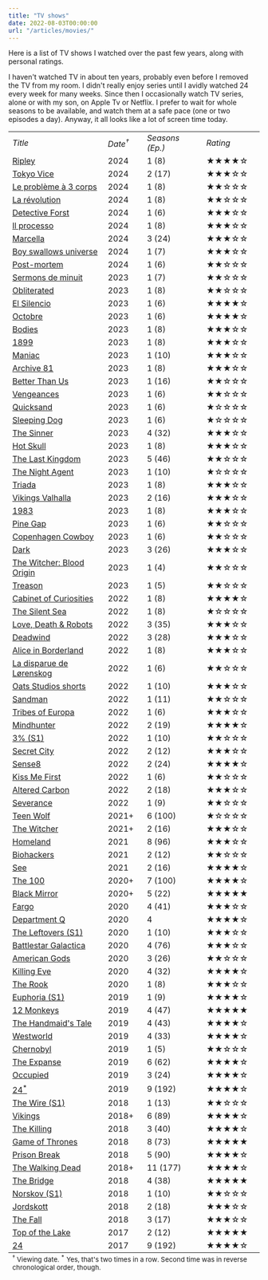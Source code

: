 ```yaml
---
title: "TV shows"
date: 2022-08-03T00:00:00
url: "/articles/movies/"
---
```


Here is a list of TV shows I watched over the past few years, along with personal ratings.

I haven't watched TV in about ten years, probably even before I removed the TV from my room. I didn't really enjoy series until I avidly watched 24 every week for many weeks. Since then I occasionally watch TV series, alone or with my son, on Apple Tv or Netflix. I prefer to wait for whole seasons to be available, and watch them at a safe pace (one or two episodes a day). Anyway, it all looks like a lot of screen time today.

<small>
<table border="0">
<tbody>
<tr>
<td><em>Title</em></td>
<td><em>Date<sup>†</sup></em></td>
<td><em>Seasons (Ep.)</em></td>
<td><em>Rating</em></td>
</tr>
<tr><td><a href="https://en.wikipedia.org/wiki/Ripley_(TV_series)">Ripley</a></td><td>2024</td><td>1 (8)</td><td>&#9733;&#9733;&#9733;&#9733;&#9734;</td></tr>
<tr><td><a href="https://en.wikipedia.org/wiki/Tokyo_Vice_(TV_series)">Tokyo Vice</a></td><td>2024</td><td>2 (17)</td><td>&#9733;&#9733;&#9733;&#9734;&#9734;</td></tr>
<tr><td><a href="https://en.wikipedia.org/wiki/3_Body_Problem_(TV_series)">Le problème à 3 corps</a></td><td>2024</td><td>1 (8)</td><td>&#9733;&#9733;&#9734;&#9734;&#9734;</td></tr>
<tr><td><a href="https://en.wikipedia.org/wiki/La_R%C3%A9volution">La révolution</a></td><td>2024</td><td>1 (8)</td><td>&#9733;&#9733;&#9734;&#9734;&#9734;</td></tr>
<tr><td><a href="https://en.wikipedia.org/wiki/Detective_Forst">Detective Forst</a></td><td>2024</td><td>1 (6)</td><td>&#9733;&#9733;&#9733;&#9734;&#9734;</td></tr>
<tr><td><a href="https://en.wikipedia.org/wiki/The_Trial_(Italian_TV_series)">Il processo</a></td><td>2024</td><td>1 (8)</td><td>&#9733;&#9733;&#9733;&#9734;&#9734;</td></tr>
<tr><td><a href="https://en.wikipedia.org/wiki/Marcella_(TV_series)">Marcella</a></td><td>2024</td><td>3 (24)</td><td>&#9733;&#9733;&#9733;&#9734;&#9734;</td></tr>
<tr><td><a href="https://en.wikipedia.org/wiki/Boy_Swallows_Universe_(TV_series)">Boy swallows universe</a></td><td>2024</td><td>1 (7)</td><td>&#9733;&#9733;&#9733;&#9734;&#9734;</td></tr>
<tr><td><a href="https://www.netflix.com/title/81164276">Post-mortem</a></td><td>2024</td><td>1 (6)</td><td>&#9733;&#9733;&#9734;&#9734;&#9734;</td></tr>
<tr><td><a href="https://en.wikipedia.org/wiki/Midnight_Mass_(miniseries)">Sermons de minuit</a></td><td>2023</td><td>1 (7)</td><td>&#9733;&#9733;&#9734;&#9734;&#9734;</td></tr>
<tr><td><a href="https://en.wikipedia.org/wiki/Obliterated">Obliterated</a></td><td>2023</td><td>1 (8)</td><td>&#9733;&#9733;&#9734;&#9734;&#9734;</td></tr>
<tr><td><a href="https://en.wikipedia.org/wiki/Muted_(TV_series)">El Silencio</a></td><td>2023</td><td>1 (6)</td><td>&#9733;&#9733;&#9733;&#9733;&#9734;</td></tr>
<tr><td><a href="https://en.wikipedia.org/wiki/The_Chestnut_Man">Octobre</a></td><td>2023</td><td>1 (6)</td><td>&#9733;&#9733;&#9733;&#9733;&#9734;</td></tr>
<tr><td><a href="https://en.wikipedia.org/wiki/Bodies_(2023_TV_series)">Bodies</a></td><td>2023</td><td>1 (8)</td><td>&#9733;&#9733;&#9733;&#9734;&#9734;</td></tr>
<tr><td><a href="https://en.wikipedia.org/wiki/1899_(TV_series)">1899</a></td><td>2023</td><td>1 (8)</td><td>&#9733;&#9733;&#9733;&#9734;&#9734;</td></tr>
<tr><td><a href="https://en.wikipedia.org/wiki/Maniac_(miniseries)">Maniac</a></td><td>2023</td><td>1 (10)</td><td>&#9733;&#9733;&#9733;&#9734;&#9734;</td></tr>
<tr><td><a href="https://en.wikipedia.org/wiki/Archive_81">Archive 81</a></td><td>2023</td><td>1 (8)</td><td>&#9733;&#9733;&#9733;&#9734;&#9734;</td></tr>
<tr><td><a href="https://en.wikipedia.org/wiki/Better_than_Us">Better Than Us</a></td><td>2023</td><td>1 (16)</td><td>&#9733;&#9733;&#9734;&#9734;&#9734;</td></tr>
<tr><td><a href="https://www.netflix.com/title/81239598">Vengeances</a></td><td>2023</td><td>1 (6)</td><td>&#9733;&#9733;&#9734;&#9734;&#9734;</td></tr>
<tr><td><a href="https://www.netflix.com/title/80211633">Quicksand</a></td><td>2023</td><td>1 (6)</td><td>&#9733;&#9734;&#9734;&#9734;&#9734;</td></tr>
<tr><td><a href="https://www.netflix.com/title/81577953">Sleeping Dog</a></td><td>2023</td><td>1 (6)</td><td>&#9733;&#9734;&#9734;&#9734;&#9734;</td></tr>
<tr><td><a href="https://en.wikipedia.org/wiki/The_Sinner_(TV_series)">The Sinner</a></td><td>2023</td><td>4 (32)</td><td>&#9733;&#9733;&#9733;&#9734;&#9734;</td></tr>
<tr><td><a href="https://www.netflix.com/title/81127080">Hot Skull</a></td><td>2023</td><td>1 (8)</td><td>&#9733;&#9733;&#9733;&#9734;&#9734;</td></tr>
<tr><td><a href="https://en.wikipedia.org/wiki/The_Last_Kingdom_(TV_series)">The Last Kingdom</a></td><td>2023</td><td>5 (46)</td><td>&#9733;&#9733;&#9734;&#9734;&#9734;</td></tr>
<tr><td><a href="https://en.wikipedia.org/wiki/The_Night_Agent">The Night Agent</a></td><td>2023</td><td>1 (10)</td><td>&#9733;&#9734;&#9734;&#9734;&#9734;</td></tr>
<tr><td><a href="https://www.netflix.com/title/81494917">Triada</a></td><td>2023</td><td>1 (8)</td><td>&#9733;&#9733;&#9733;&#9734;&#9734;</td></tr>
<tr><td><a href="https://en.wikipedia.org/wiki/Vikings:_Valhalla">Vikings Valhalla</a></td><td>2023</td><td>2 (16)</td><td>&#9733;&#9733;&#9733;&#9734;&#9734;</td></tr>
<tr><td><a href="https://en.wikipedia.org/wiki/1983_(TV_series)">1983</a></td><td>2023</td><td>1 (8)</td><td>&#9733;&#9733;&#9733;&#9734;&#9734;</td></tr>
<tr><td><a href="https://en.wikipedia.org/wiki/Pine_Gap_(TV_series)">Pine Gap</a></td><td>2023</td><td>1 (6)</td><td>&#9733;&#9733;&#9734;&#9734;&#9734;</td></tr>
<tr><td><a href="https://en.wikipedia.org/wiki/Copenhagen_Cowboy">Copenhagen Cowboy</a></td><td>2023</td><td>1 (6)</td><td>&#9733;&#9733;&#9734;&#9734;&#9734;</td></tr>
<tr><td><a href="https://en.wikipedia.org/wiki/Dark_(TV_series)">Dark</a></td><td>2023</td><td>3 (26)</td><td>&#9733;&#9733;&#9733;&#9734;&#9734;</td></tr>
<tr><td><a href="https://en.wikipedia.org/wiki/The_Witcher:_Blood_Origin">The Witcher: Blood Origin</a></td><td>2023</td><td>1 (4)</td><td>&#9733;&#9733;&#9734;&#9734;&#9734;</td></tr>
<tr><td><a href="https://en.wikipedia.org/wiki/Treason_(TV_series)">Treason</a></td><td>2023</td><td>1 (5)</td><td>&#9733;&#9733;&#9734;&#9734;&#9734;</td></tr>
<tr><td><a href="https://en.wikipedia.org/wiki/Guillermo_del_Toro%27s_Cabinet_of_Curiosities">Cabinet of Curiosities</a></td><td>2022</td><td>1 (8)</td><td>&#9733;&#9733;&#9733;&#9733;&#9734;</td></tr>
<tr><td><a href="https://en.wikipedia.org/wiki/The_Silent_Sea_(TV_series)">The Silent Sea</a></td><td>2022</td><td>1 (8)</td><td>&#9733;&#9734;&#9734;&#9734;&#9734;</td></tr>
<tr><td><a href="https://en.wikipedia.org/wiki/Love,_Death_%26_Robots">Love, Death & Robots</a></td><td>2022</td><td>3 (35)</td><td>&#9733;&#9733;&#9733;&#9734;&#9734;</td></tr>
<tr><td><a href="https://en.wikipedia.org/wiki/Deadwind">Deadwind</a></td><td>2022</td><td>3 (28)</td><td>&#9733;&#9733;&#9733;&#9734;&#9734;</td></tr>
<tr><td><a href="https://www.netflix.com/title/81394937">Alice in Borderland</a></td><td>2022</td><td>1 (8)</td><td>&#9733;&#9733;&#9733;&#9734;&#9734;</td></tr>
<tr><td><a href="https://www.netflix.com/title/81394937">La disparue de Lørenskog</a></td><td>2022</td><td>1 (6)</td><td>&#9733;&#9733;&#9734;&#9734;&#9734;</td></tr>
<tr><td><a href="https://www.netflix.com/title/81483047">Oats Studios shorts</a></td><td>2022</td><td>1 (10)</td><td>&#9733;&#9733;&#9733;&#9734;&#9734;</td></tr>
<tr><td><a href="https://en.wikipedia.org/wiki/The_Sandman_(TV_series)">Sandman</a></td><td>2022</td><td>1 (11)</td><td>&#9733;&#9733;&#9734;&#9734;&#9734;</td></tr>
<tr><td><a href="https://en.wikipedia.org/wiki/Tribes_of_Europa">Tribes of Europa</a></td><td>2022</td><td>1 (6)</td><td>&#9733;&#9733;&#9733;&#9734;&#9734;</td></tr>
<tr><td><a href="https://en.wikipedia.org/wiki/Mindhunter_(TV_series)">Mindhunter</a></td><td>2022</td><td>2 (19)</td><td>&#9733;&#9733;&#9733;&#9733;&#9734;</td></tr>
<tr><td><a href="https://en.wikipedia.org/wiki/3%25">3% (S1)</a></td><td>2022</td><td>1 (10)</td><td>&#9733;&#9733;&#9734;&#9734;&#9734;</td></tr>
<tr><td><a href="https://en.wikipedia.org/wiki/Secret_City_(TV_series)">Secret City</a></td><td>2022</td><td>2 (12)</td><td>&#9733;&#9733;&#9733;&#9734;&#9734;</td></tr>
<tr><td><a href="https://en.wikipedia.org/wiki/Sense8">Sense8</a></td><td>2022</td><td>2 (24)</td><td>&#9733;&#9733;&#9733;&#9733;&#9734;</td></tr>
<tr><td><a href="https://en.wikipedia.org/wiki/Kiss_Me_First_(TV_series)">Kiss Me First</a></td><td>2022</td><td>1 (6)</td><td>&#9733;&#9733;&#9734;&#9734;&#9734;</td></tr>
<tr><td><a href="https://fr.wikipedia.org/wiki/Altered_Carbon">Altered Carbon</a></td><td>2022</td><td>2 (18)</td><td>&#9733;&#9733;&#9733;&#9734;&#9734;</td></tr>
<tr><td><a href="https://en.wikipedia.org/wiki/Severance_(TV_series)">Severance</a></td><td>2022</td><td>1 (9)</td><td>&#9733;&#9733;&#9734;&#9734;&#9734;</td></tr>
<tr><td><a href="https://en.wikipedia.org/wiki/Teen_Wolf_(2011_TV_series)">Teen Wolf</a></td><td>2021+</td><td>6 (100)</td><td>&#9733;&#9734;&#9734;&#9734;&#9734;</td></tr>
<tr><td><a href="https://en.wikipedia.org/wiki/The_Witcher_(TV_series)">The Witcher</a></td><td>2021+</td><td>2 (16)</td><td>&#9733;&#9733;&#9733;&#9734;&#9734;</td></tr>
<tr><td><a href="https://en.wikipedia.org/wiki/Homeland_(TV_series)">Homeland</a></td><td>2021</td><td>8 (96)</td><td>&#9733;&#9733;&#9733;&#9734;&#9734;</td></tr>
<tr><td><a href="https://en.wikipedia.org/wiki/Biohackers">Biohackers</a></td><td>2021</td><td>2 (12)</td><td>&#9733;&#9733;&#9734;&#9734;&#9734;</td></tr>
<tr><td><a href="https://en.wikipedia.org/wiki/See_(TV_Series)">See</a></td><td>2021</td><td>2 (16)</td><td>&#9733;&#9733;&#9733;&#9733;&#9734;</td></tr>
<tr><td><a href="https://en.wikipedia.org/wiki/The_100_(TV_series)">The 100</a></td><td>2020+</td><td>7 (100)</td><td>&#9733;&#9733;&#9733;&#9733;&#9734;</td></tr>
<tr><td><a href="https://en.wikipedia.org/wiki/Black_Mirror">Black Mirror</a></td><td>2020+</td><td>5 (22)</td><td>&#9733;&#9733;&#9733;&#9733;&#9733;</td></tr>
<tr><td><a href="https://en.wikipedia.org/wiki/Fargo_(TV_series)">Fargo</a></td><td>2020</td><td>4 (41)</td><td>&#9733;&#9733;&#9733;&#9734;&#9734;</td></tr>
<tr><td><a href="https://en.wikipedia.org/wiki/Department_Q_(film_series)">Department Q</a></td><td>2020</td><td>4</td><td>&#9733;&#9733;&#9733;&#9733;&#9734;</td></tr>
<tr><td><a href="https://en.wikipedia.org/wiki/The_Leftovers_(TV_series)">The Leftovers (S1)</a></td><td>2020</td><td>1 (10)</td><td>&#9733;&#9733;&#9733;&#9734;&#9734;</td></tr>
<tr><td><a href="https://en.wikipedia.org/wiki/Battlestar_Galactica_(2004_TV_series)">Battlestar Galactica</a></td><td>2020</td><td>4 (76)</td><td>&#9733;&#9733;&#9733;&#9734;&#9734;</td></tr>
<tr><td><a href="https://en.wikipedia.org/wiki/American_Gods_(TV_series)">American Gods</a></td><td>2020</td><td>3 (26)</td><td>&#9733;&#9733;&#9734;&#9734;&#9734;</td></tr>
<tr><td><a href="https://en.wikipedia.org/wiki/Killing_Eve">Killing Eve</a></td><td>2020</td><td>4 (32)</td><td>&#9733;&#9733;&#9733;&#9733;&#9734;</td></tr>
<tr><td><a href="https://en.wikipedia.org/wiki/The_Rook_(miniseries)">The Rook</a></td><td>2020</td><td>1 (8)</td><td>&#9733;&#9733;&#9733;&#9734;&#9734;</td></tr>
<tr><td><a href="https://en.wikipedia.org/wiki/Euphoria_(American_TV_series)">Euphoria (S1)</a></td><td>2019</td><td>1 (9)</td><td>&#9733;&#9733;&#9733;&#9733;&#9734;</td></tr>
<tr><td><a href="https://en.wikipedia.org/wiki/12_Monkeys_(TV_series)">12 Monkeys</a></td><td>2019</td><td>4 (47)</td><td>&#9733;&#9733;&#9733;&#9733;&#9733;</td></tr>
<tr><td><a href="https://en.wikipedia.org/wiki/The_Handmaid%27s_Tale_(TV_series)">The Handmaid's Tale</a></td><td>2019</td><td>4 (43)</td><td>&#9733;&#9733;&#9733;&#9733;&#9734;</td></tr>
<tr><td><a href="https://en.wikipedia.org/wiki/Westworld_(TV_series)">Westworld</a></td><td>2019</td><td>4 (33)</td><td>&#9733;&#9733;&#9733;&#9733;&#9734;</td></tr>
<tr><td><a href="https://en.wikipedia.org/wiki/Chernobyl_(miniseries)">Chernobyl</a></td><td>2019</td><td>1 (5)</td><td>&#9733;&#9733;&#9734;&#9734;&#9734;</td></tr>
<tr><td><a href="https://en.wikipedia.org/wiki/The_Expanse_(TV_series)">The Expanse</a></td><td>2019</td><td>6 (62)</td><td>&#9733;&#9733;&#9733;&#9733;&#9734;</td></tr>
<tr><td><a href="https://en.wikipedia.org/wiki/Occupied">Occupied</a></td><td>2019</td><td>3 (24)</td><td>&#9733;&#9733;&#9733;&#9733;&#9734;</td></tr>
<tr><td><a href="https://en.wikipedia.org/wiki/24_(TV_series)">24<sup>*</sup></a></td><td>2019</td><td>9 (192)</td><td>&#9733;&#9733;&#9733;&#9733;&#9734;</td></tr>
<tr><td><a href="https://en.wikipedia.org/wiki/The_Wire">The Wire (S1)</a></td><td>2018</td><td>1 (13)</td><td>&#9733;&#9733;&#9734;&#9734;&#9734;</td></tr>
<tr><td><a href="https://en.wikipedia.org/wiki/Vikings_(TV_series)">Vikings</a></td><td>2018+</td><td>6 (89)</td><td>&#9733;&#9733;&#9733;&#9733;&#9734;</td></tr>
<tr><td><a href="https://en.wikipedia.org/wiki/The%5FKilling%5F(Danish%5FTV%5Fseries)">The Killing</a></td><td>2018</td><td>3 (40)</td><td>&#9733;&#9733;&#9733;&#9733;&#9734;</td></tr>
<tr><td><a href="https://en.wikipedia.org/wiki/Game_of_Thrones">Game of Thrones</a></td><td>2018</td><td>8 (73)</td><td>&#9733;&#9733;&#9733;&#9733;&#9733;</td></tr>
<tr><td><a href="https://en.wikipedia.org/wiki/Prison%5FBreak">Prison Break</a></td><td>2018</td><td>5 (90)</td><td>&#9733;&#9733;&#9733;&#9733;&#9734;</td></tr>
<tr><td><a href="https://en.wikipedia.org/wiki/The_Walking_Dead_(TV_series)">The Walking Dead</a></td><td>2018+</td><td>11 (177)</td><td>&#9733;&#9733;&#9733;&#9733;&#9734;</td></tr>
<tr><td><a href="https://en.wikipedia.org/wiki/The_Bridge_(2011_TV_series)">The Bridge</a></td><td>2018</td><td>4 (38)</td><td>&#9733;&#9733;&#9733;&#9733;&#9733;</td></tr>
<tr><td><a href="https://da.wikipedia.org/wiki/Norskov">Norskov (S1)</a></td><td>2018</td><td>1 (10)</td><td>&#9733;&#9733;&#9734;&#9734;&#9734;</td></tr>
<tr><td><a href="https://en.wikipedia.org/wiki/Jordskott">Jordskott</a></td><td>2018</td><td>2 (18)</td><td>&#9733;&#9733;&#9733;&#9734;&#9734;</td></tr>
<tr><td><a href="https://en.wikipedia.org/wiki/The_Fall_(TV_series)">The Fall</a></td><td>2018</td><td>3 (17)</td><td>&#9733;&#9733;&#9733;&#9734;&#9734;</td></tr>
<tr><td><a href="https://en.wikipedia.org/wiki/Top_of_the_Lake">Top of the Lake</a></td><td>2017</td><td>2 (12)</td><td>&#9733;&#9733;&#9733;&#9733;&#9733;</td></tr>
<tr><td><a href="https://en.wikipedia.org/wiki/24_(TV_series)">24</a></td><td>2017</td><td>9 (192)</td><td>&#9733;&#9733;&#9733;&#9733;&#9734;</td></tr>
</tbody>
<tfoot>
<tr>
<td colspan="5">
<small>
<sup>†</sup> Viewing date. <sup>*</sup> Yes, that's two times in a row. Second time was in reverse chronological order, though.
</small>
</td>
</tr>
</tfoot>
</table>
</small>
